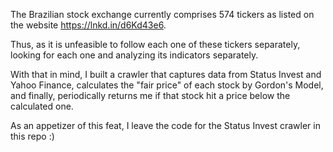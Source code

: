 The Brazilian stock exchange currently comprises 574 tickers as listed on the website https://lnkd.in/d6Kd43e6.

Thus, as it is unfeasible to follow each one of these tickers separately, looking for each one and analyzing its indicators separately.

With that in mind, I built a crawler that captures data from Status Invest and Yahoo Finance, calculates the "fair price" of each stock by Gordon's Model, and finally, periodically returns me if that stock hit a price below the calculated one.

As an appetizer of this feat, I leave the code for the Status Invest crawler in this repo :)
